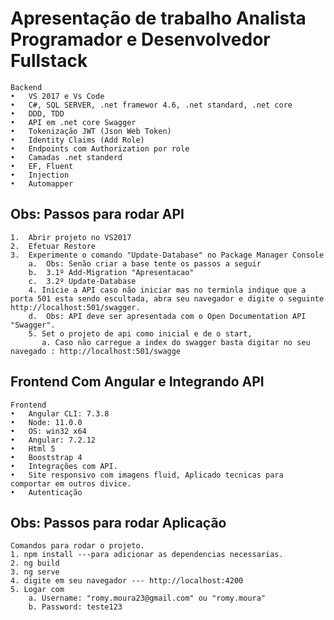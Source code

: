 # Apresentação de trabalho Analista Programador e Desenvolvedor Fullstack

	Backend
	•	VS 2017 e Vs Code
	•	C#, SQL SERVER, .net framewor 4.6, .net standard, .net core
	•	DDD, TDD
	•	API em .net core Swagger
	•	Tokenização JWT (Json Web Token)
	•	Identity Claims (Add Role)
	•	Endpoints com Authorization por role	
	•	Camadas .net standerd
	•	EF, Fluent
	•	Injection
	•	Automapper

## Obs: Passos para rodar API

	1.	Abrir projeto no VS2017
	2.	Efetuar Restore
	3.	Experimente o comando "Update-Database" no Package Manager Console
		a.	Obs: Senão criar a base tente os passos a seguir
		b.	3.1º Add-Migration "Apresentacao"
		c.	3.2º Update-Database
        4. Inicie a API caso não iniciar mas no terminla indique que a porta 501 esta sendo escultada, abra seu navegador e digite o seguinte http://localhost:501/swagger.
		d.	Obs: API deve ser apresentada com o Open Documentation API "Swagger".
        5. Set o projeto de api como inicial e de o start,
	       a. Caso não carregue a index do swagger basta digitar no seu navegado : http://localhost:501/swagge

## Frontend Com Angular e Integrando API

	Frontend
	•	Angular CLI: 7.3.8
	•	Node: 11.0.0
	•	OS: win32 x64
	•	Angular: 7.2.12
	•	Html 5
	•	Booststrap 4
	•	Integrações com API.
	•	Site responsivo com imagens fluid, Aplicado tecnicas para comportar em outros divice.
	•	Autenticação

## Obs: Passos para rodar Aplicação

	Comandos para rodar o projeto.
	1. npm install ---para adicionar as dependencias necessarias.
	2. ng build
	3. ng serve
	4. digite em seu navegador --- http://localhost:4200
	5. Logar com 
		a. Username: "romy.moura23@gmail.com" ou "romy.moura"
		b. Password: teste123
